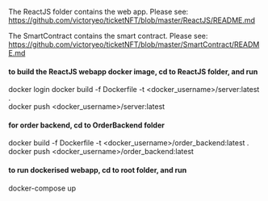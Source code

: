 The ReactJS folder contains the web app.
Please see:
https://github.com/victoryeo/ticketNFT/blob/master/ReactJS/README.md

The SmartContract contains the smart contract.
Please see:
https://github.com/victoryeo/ticketNFT/blob/master/SmartContract/README.md

#### to build the ReactJS webapp docker image, cd to ReactJS folder, and run
docker login
docker build -f Dockerfile  -t <docker_username>/server:latest .  
docker push <docker_username>/server:latest  

#### for order backend, cd to OrderBackend folder
docker build -f Dockerfile  -t <docker_username>/order_backend:latest .  
docker push <docker_username>/order_backend:latest  

#### to run dockerised webapp, cd to root folder, and run
docker-compose up  